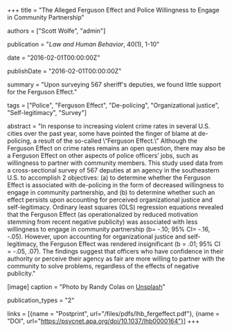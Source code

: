 +++
title = "The Alleged Ferguson Effect and Police Willingness to Engage in Community Partnership"

authors = ["Scott Wolfe", "admin"]

publication = "*Law and Human Behavior*, 40(1), 1-10"

date = "2016-02-01T00:00:00Z"

publishDate = "2016-02-01T00:00:00Z"

summary = "Upon surveying 567 sheriff's deputies, we found little support for the Ferguson Effect."

tags = ["Police", "Ferguson Effect", "De-policing", "Organizational justice", "Self-legitimacy", "Survey"]

abstract = "In response to increasing violent crime rates in several U.S. cities over
  the past year, some have pointed the finger of blame at de-policing, a result of
  the so-called \“Ferguson Effect.\” Although the Ferguson Effect on crime rates remains
  an open question, there may also be a Ferguson Effect on other aspects of police
  officers’ jobs, such as willingness to partner with community members. This study
  used data from a cross-sectional survey of 567 deputies at an agency in the southeastern
  U.S. to accomplish 2 objectives: (a) to determine whether the Ferguson Effect is
  associated with de-policing in the form of decreased willingness to engage in community
  partnership, and (b) to determine whether such an effect persists upon accounting
  for perceived organizational justice and self-legitimacy. Ordinary least squares
  (OLS) regression equations revealed that the Ferguson Effect (as operationalized
  by reduced motivation stemming from recent negative publicity) was associated with
  less willingness to engage in community partnership (b= -.10; 95% CI= -.16, -.05).
  However, upon accounting for organizational justice and self-legitimacy, the Ferguson
  Effect was rendered insignificant (b = .01; 95% CI = -.05, .07). The findings suggest
  that officers who have confidence in their authority or perceive their agency as
  fair are more willing to partner with the community to solve problems, regardless
  of the effects of negative publicity."

[image]
  caption = "Photo by Randy Colas on [Unsplash](https://unsplash.com/photos/r2lq1VIyuO4)"

publication_types = "2"

links = [{name = "Postprint", url="/files/pdfs/lhb_fergeffect.pdf"}, {name = "DOI", url="https://psycnet.apa.org/doi/10.1037/lhb0000164"}]
+++

